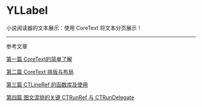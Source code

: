 # YLLabel

小说阅读器的文本展示：使用 CoreText 将文本分页展示！

----

参考文章

[第一篇 CoreText的简单了解](https://www.jianshu.com/p/934c32fcdd93)

[第二篇 CoreText 排版与布局](https://www.jianshu.com/p/24c68eb1a892)

[第三篇 CTLineRef 的函数库及使用](https://www.jianshu.com/p/f59e07f95ae9)

[第四篇 图文混排的关键 CTRunRef 与 CTRunDelegate](https://www.jianshu.com/p/d73756d39499)
